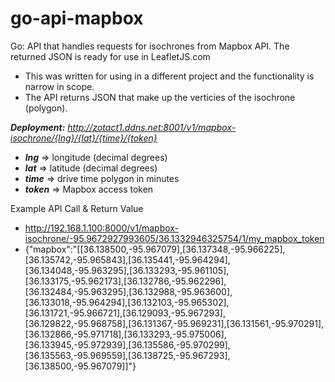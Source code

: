 # go-api-mapbox

Go: API that handles requests for isochrones from Mapbox API.  The returned JSON is ready for use in LeafletJS.com

- This was written for using in a different project and the functionality is narrow in scope.
- The API returns JSON that make up the verticies of the isochrone (polygon).

__*Deployment:*__ *http://zotact1.ddns.net:8001/v1/mapbox-isochrone/{lng}/{lat}/{time}/{token}*

- __*lng*__ => longitude (decimal degrees)
- __*lat*__ => latitude (decimal degrees)
- __*time*__ => drive time polygon in minutes
- __*token*__ => Mapbox access token

Example API Call & Return Value
-  http://192.168.1.100:8000/v1/mapbox-isochrone/-95.9672927993605/36.1332946325754/1/my_mapbox_token
-   {"mapbox":"[[36.138500,-95.967079],[36.137348,-95.966225],[36.135742,-95.965843],[36.135441,-95.964294],[36.134048,-95.963295],[36.133293,-95.961105],[36.133175,-95.962173],[36.132786,-95.962296],[36.132484,-95.963295],[36.132988,-95.963600],[36.133018,-95.964294],[36.132103,-95.965302],[36.131721,-95.966721],[36.129093,-95.967293],[36.129822,-95.968758],[36.131367,-95.969231],[36.131561,-95.970291],[36.132866,-95.971718],[36.133293,-95.975006],[36.133945,-95.972939],[36.135586,-95.970299],[36.135563,-95.969559],[36.138725,-95.967293],[36.138500,-95.967079]]"}
